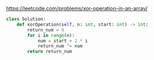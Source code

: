https://leetcode.com/problems/xor-operation-in-an-array/

```python
class Solution:
    def xorOperation(self, n: int, start: int) -> int:
        return_num = 0
        for i in range(n):
            num = start + 2 * i
            return_num ^= num
        return return_num
```